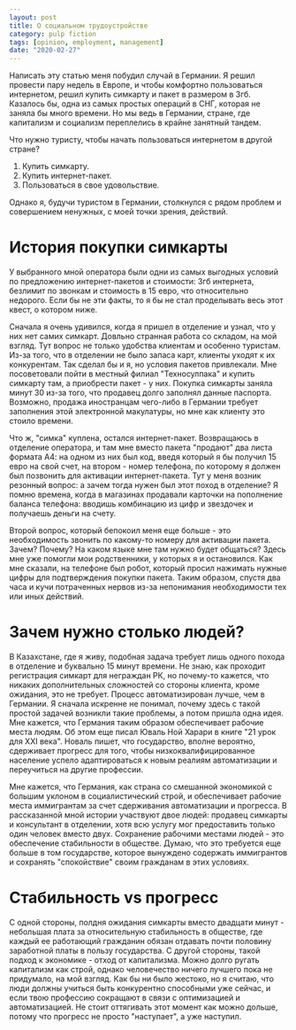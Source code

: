 ```yaml
---
layout: post
title: О социальном трудоустройстве
category: pulp fiction
tags: [opinion, employment, management]
date: "2020-02-27"
---
```


Написать эту статью меня побудил случай в Германии. Я решил провести пару недель в Европе, и чтобы комфортно пользоваться интернетом, решил купить симкарту и пакет в размером в 3гб. Казалось бы, одна из самых простых операций в СНГ, которая не заняла бы много времени. Но мы ведь в Германии, стране, где капитализм и социализм переплелись в крайне занятный тандем.

Что нужно туристу, чтобы начать пользоваться интернетом в другой стране?

1. Купить симкарту.
2. Купить интернет-пакет.
3. Пользоваться в свое удовольствие.

Однако я, будучи туристом в Германии, столкнулся с рядом проблем и совершением ненужных, с моей точки зрения, действий.

# История покупки симкарты

У выбранного мной оператора были одни из самых выгодных условий по предложению интернет-пакетов и стоимости: 3гб интернета, безлимит по звонкам и стоимость в 15 евро, что относительно недорого. Если бы не эти факты, то я бы не стал проделывать весь этот квест, о котором ниже.

Сначала я очень удивился, когда я пришел в отделение и узнал, что у них нет самих симкарт. Довльно странная работа со складом, на мой взгляд. Тут вопрос не только удобства клиентам и особенно туристам. Из-за того, что в отделении не было запаса карт, клиенты уходят к их конкурентам. Так сделал бы и я, но условия пакетов привлекали. Мне посоветовали пойти в местный филиал "Техносулпака" и купить симкарту там, а приобрести пакет - у них. Покупка симкарты заняла минут 30 из-за того, что продавец долго заполнял данные паспорта. Возможно, продажа иностранцам чего-либо в Германии требует заполнения этой электронной макулатуры, но мне как клиенту это стоило времени.

Что ж, "симка" куплена, остался интернет-пакет. Возвращаюсь в отделение оператора, и там мне вместо пакета "продают" два листа формата А4: на одном из них был код, введя который я бы получил 15 евро на свой счет, на втором - номер телефона, по которому я должен был позвонить для активации интернет-пакета. Тут у меня возник резонный вопрос: а зачем тогда нужен был этот поход в отделение? Я помню времена, когда в магазинах продавали карточки на пополнение баланса телефона: вводишь комбинацию из цифр и звездочек и получаешь деньги на счету.

Второй вопрос, который бепокоил меня еще больше - это необходимость звонить по какому-то номеру для активации пакета. Зачем? Почему? На каком языке мне там нужно будет общаться? Здесь мне уже помогли мои родственники, у которых я и остановился. Как мне сказали, на телефоне был робот, который просил нажимать нужные цифры для подтверждения покупки пакета. Таким образом, спустя два часа и кучи потраченных нервов из-за непонимания необходимости тех или иных действий.

# Зачем нужно столько людей?

В Казахстане, где я живу, подобная задача требует лишь одного похода в отделение и буквально 15 минут времени. Не знаю, как проходит регистрация симкарт для неграждан РК, но почему-то кажется, что никаких дополнительных сложностей со стороны клиента, кроме ожидания, это не требует. Процесс автоматизирован лучше, чем в Германии. Я сначала искренне не понимал, почему здесь с такой простой задачей возникли такие проблемы, а потом пришла одна идея. Мне кажется, что Германия таким образом обеспечивает рабочие места людям. Об этом еще писал Юваль Ной Харари в книге "21 урок для XXI века". Новаль пишет, что государство, вполне вероятно, сдерживает прогресс для того, чтобы низкоквалифицированное население успело адаптироваться к новым реалиям автоматизации и переучиться на другие профессии.

Мне кажется, что Германия, как страна со смешанной экономикой с большим уклоном в социалистический строй, и обеспечивает рабочие места иммигрантам за счет сдерживания автоматизации и прогресса. В рассказанной мной истории участвуют двое людей: продавец симкарты и консультант в отделении, хотя всю услугу мог предоставить только один человек вместо двух. Сохранение рабочими местами людей - это обеспечение стабильности в обществе. Думаю, что это требуется еще больше в том государстве, которое вынуждено содержать иммигрантов и сохранять "спокойствие" своим гражданам в этих условиях.

# Стабильность vs прогресс

С одной стороны, полдня ожидания симкарты вместо двадцати минут - небольшая плата за относительную стабильность в обществе, где каждый ее работающий гражданин обязан отдавать почти половину заработной платы в пользу государства. С другой стороны, такой подход к экономике - отход от капитализма. Можно долго ругать капитализм как строй, однако человечество ничего лучшего пока не придумало, на мой взгляд. Как бы ни было жестоко, но я считаю, что люди должны учиться быть конкурентно способными уже сейчас, и если твою профессию сокращают в связи с оптимизацией и автоматизацией. Не стоит оттягивать этот момент как можно дольше, потому что прогресс не просто "наступает", а уже наступил.
